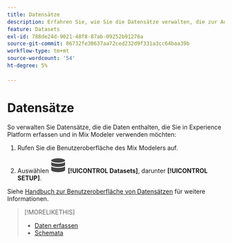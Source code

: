 ```yaml
---
title: Datensätze
description: Erfahren Sie, wie Sie die Datensätze verwalten, die zur Aufnahme von Daten in Mix Modeler erforderlich sind.
feature: Datasets
exl-id: 788de24d-9021-48f8-87ab-09252b91276a
source-git-commit: 86732fe30637aa72ced232d9f331a3cc64baa39b
workflow-type: tm+mt
source-wordcount: '54'
ht-degree: 5%

---
```


# Datensätze

So verwalten Sie Datensätze, die die Daten enthalten, die Sie in Experience Platform erfassen und in Mix Modeler verwenden möchten:

1. Rufen Sie die Benutzeroberfläche des Mix Modelers auf.

1. Auswählen ![Daten](../assets/icons/Data.svg) **[!UICONTROL Datasets]**, darunter **[!UICONTROL SETUP]**.

Siehe [Handbuch zur Benutzeroberfläche von Datensätzen](https://experienceleague.adobe.com/docs/experience-platform/catalog/datasets/user-guide.html?lang=en) für weitere Informationen.

>[!MORELIKETHIS]
>
>* [Daten erfassen](overview.md)
>* [Schemata](schemas.md)
